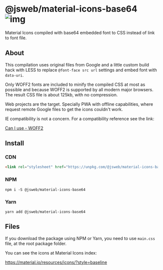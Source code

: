 # @jsweb/material-icons-base64 ![img](https://travis-ci.com/jsweb/material-icons-base64.svg?branch=master)

Material Icons compiled with base64 embedded font to CSS instead of link to font file.

## About

This compilation uses original files from Google and a little custom build hack with LESS to replace `@font-face src url` settings and embed font with `data-uri`.

Only WOFF2 fonts are included to minify the compiled CSS at most as possible and because WOFF2 is supported by all modern major browsers. The result CSS file is about 125kb, with no compression.

Web projects are the target. Specially PWA with offline capabilities, where request remote Google files to get the icons couldn't work.

IE compatibility is not a concern. For a compatibility reference see the link:

[Can I use - WOFF2](http://caniuse.com/#search=woff2)

## Install

### CDN

```html
<link rel="stylesheet" href="https://unpkg.com/@jsweb/material-icons-base64" />
```

### NPM

`npm i -S @jsweb/material-icons-base64`

### Yarn

`yarn add @jsweb/material-icons-base64`

## Files

If you download the package using NPM or Yarn, you need to use `main.css` file, at the root package folder.

You can see the icons at Material Icons index:

https://material.io/resources/icons/?style=baseline
